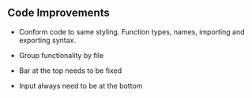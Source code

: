 ## Code Improvements

- Conform code to same styling. Function types, names, importing and exporting syntax.

- Group functionality by file

- Bar at the top needs to be fixed

- Input always need to be at the bottom
